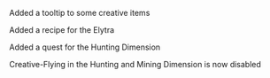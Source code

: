 Added a tooltip to some creative items

Added a recipe for the Elytra

Added a quest for the Hunting Dimension

Creative-Flying in the Hunting and Mining Dimension is now disabled
